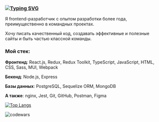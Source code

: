 ### [![Typing SVG](https://readme-typing-svg.herokuapp.com?color=50C56C&lines=Привет,+я+Настя+👋)](https://git.io/typing-svg)

Я frontend-разработчик с опытом разработки более года, преимущественно в командных проектах.

Хочу писать качественный код, создавать эффективные и полезные сайты и быть частью классной команды.

### Мой стек:
**Фронтенд**: React.js, Redux, Redux Toolkit, TypeScript, JavaScript, HTML, CSS, Sass, MUI, Webpack  

**Бекенд**: Node.js, Express

**Базы данных**: PostgreSQL, Sequelize ORM, MongoDB

**A также**: nginx, Jest, Git, GitHub, Postman, Figma


[![Top Langs](https://github-readme-stats.vercel.app/api/top-langs/?username=nastiashh&layout=compact)](https://github.com/anuraghazra/github-readme-stats)

![codewars](https://www.codewars.com/users/NastiaShh/badges/large?theme=light)
